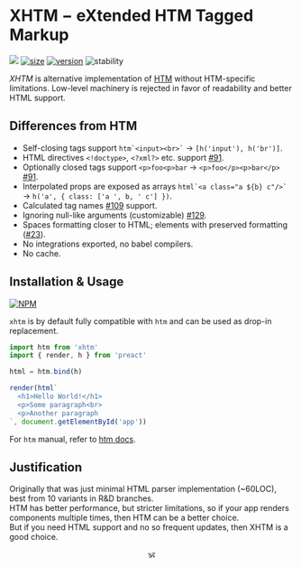 # XHTM − eXtended HTM Tagged Markup

<p>
<a href="https://github.com/dy/xhtm/actions/workflows/tests.js.yml"><img src="https://github.com/dy/xhtm/actions/workflows/tests.js.yml/badge.svg"/></a>
<a href="https://bundlephobia.com/result?p=xhtm"><img alt="size" src="https://img.shields.io/bundlephobia/minzip/xhtm?label=size"></a>
<a href="https://npmjs.org/package/xhtm"><img alt="version" src="https://img.shields.io/npm/v/xhtm"></a>
<img src="https://img.shields.io/badge/stability-unstable-yellow" alt="stability"/>
</p>

_XHTM_ is alternative implementation of [HTM](https://ghub.io/htm) without HTM-specific limitations.
Low-level machinery is rejected in favor of readability and better HTML support.

## Differences from HTM

* Self-closing tags support `` htm`<input><br>` `` → `[h('input'), h('br')]`.
* HTML directives `<!doctype>`, `<?xml?>` etc. support [#91](https://github.com/developit/htm/issues/91).
* Optionally closed tags support `<p>foo<p>bar` → `<p>foo</p><p>bar</p>` [#91](https://github.com/developit/htm/issues/91).
* Interpolated props are exposed as arrays `` html`<a class="a ${b} c"/>` `` → `h('a', { class: ['a ', b, ' c'] })`.
* Calculated tag names [#109](https://github.com/developit/htm/issues/109) support.
* Ignoring null-like arguments (customizable) [#129](https://github.com/developit/htm/issues/129).
* Spaces formatting closer to HTML; elements with preserved formatting ([#23](https://github.com/dy/xhtm/issues/23)).
* No integrations exported, no babel compilers.
* No cache.

<!--
* Dynamic attribute names [#124](https://github.com/developit/htm/issues/124).
* Spaces are compatible with HTML (customizable) [#128](https://github.com/developit/htm/issues/128).
* Escaping quotes [#96](https://github.com/developit/htm/issues/96).
-->

## Installation & Usage


[![NPM](https://nodei.co/npm/xhtm.png?mini=true)](https://nodei.co/npm/xhtm/)

`xhtm` is by default fully compatible with `htm` and can be used as drop-in replacement.

```js
import htm from 'xhtm'
import { render, h } from 'preact'

html = htm.bind(h)

render(html`
  <h1>Hello World!</h1>
  <p>Some paragraph<br>
  <p>Another paragraph
`, document.getElementById('app'))
```

For `htm` manual, refer to [htm docs](https://ghub.io/htm).

## Justification

Originally that was just minimal HTML parser implementation (~60LOC), best from 10 variants in R&D branches.<br/>
HTM has better performance, but stricter limitations, so if your app renders components multiple times, then HTM can be a better choice.<br/>
But if you need HTML support and no so frequent updates, then XHTM is a good choice<!-- - it's still faster than `innerHTML`-->.  

<!--
## Comparison

|                             | htm       | xhtm            | domtagger | hyperx   | common-tags |
|---|:---:|:---:|:---:|:---:|:---:|
| Size                        | 672b      | 512b            |  1186b    | 1949b    | 1242b       |
| Performance: creation       | 88,111/s  | 30,000/s        |  7,604/s  | 58,961/s | 172,692/s   |
| Performance: usage          | 617,870/s | 30,000/s        |  16,577/s | 60,888/s | 22,344/s    |
| HTML Support                | -         | ~               |           |          |             |
| JSX Support                 | +         | +               |           |          |             |
| Output Format               | h         | h               |           |          |             |
| Static Compiler             | +         | -               |           |          |             |
-->

<p align="center">🕉️</p>
